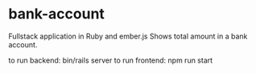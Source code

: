 # bank-account
Fullstack application in Ruby and ember.js Shows total amount in a bank account. 

to run backend: bin/rails server
to run frontend: npm run start

